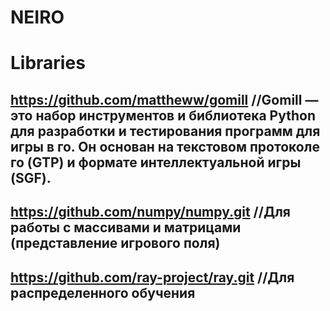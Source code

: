 # NEIRO
# Libraries
## https://github.com/mattheww/gomill //Gomill — это набор инструментов и библиотека Python для разработки и тестирования программ для игры в го. Он основан на текстовом протоколе го (GTP) и формате интеллектуальной игры (SGF).
## https://github.com/numpy/numpy.git //Для работы с массивами и матрицами (представление игрового поля)
## https://github.com/ray-project/ray.git //Для распределенного обучения
